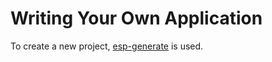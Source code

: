 # Writing Your Own Application

To create a new project, [esp-generate](../getting-started/tooling/esp-generate.md) is used. 
 